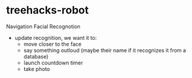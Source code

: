 # treehacks-robot


Navigation
Facial Recognotion
- update recognition, we want it to:
  - move closer to the face
  - say something outloud (maybe their name if it recognizes it from a database)
  - launch countdown timer
  - take photo

